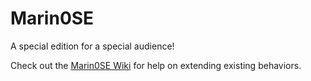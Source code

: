 Marin0SE
========

A special edition for a special audience!

Check out the [Marin0SE Wiki](https://github.com/GoonHouse/Marin0SE/wiki) for help on extending existing behaviors.
